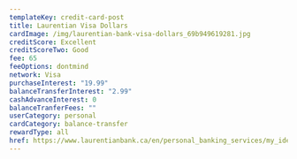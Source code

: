 ```yaml
---
templateKey: credit-card-post
title: Laurentian Visa Dollars
cardImage: /img/laurentian-bank-visa-dollars_69b949619281.jpg
creditScore: Excellent
creditScoreTwo: Good
fee: 65
feeOptions: dontmind
network: Visa
purchaseInterest: "19.99"
balanceTransferInterest: "2.99"
cashAdvanceInterest: 0
balanceTranferFees: ""
userCategory: personal
cardCategory: balance-transfer
rewardType: all
href: https://www.laurentianbank.ca/en/personal_banking_services/my_ideas/ideas_visa_dollars.html
---
```

